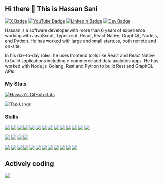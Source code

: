 ## Hi there 👋 This is Hassan Sani
[![X Badge](https://img.shields.io/badge/Twitter-Profile-informational?style=flat&logo=x&logoColor=white&color=1CA2F1)](https://x.com/inidaname)
[![YouTube Badge](https://img.shields.io/badge/YouTube-Channel-informational?style=flat&logo=youtube&logoColor=white&color=FF0000)](https://www.youtube.com/channel/UC_xVWhxey-BRUf0CZ8CYagg)
[![LinkedIn Badge](https://img.shields.io/badge/LinkedIn-Profile-informational?style=flat&logo=linkedin&logoColor=white&color=0D76A8)](https://www.linkedin.com/in/inidaname/)
[![Dev Badge](https://img.shields.io/badge/Dev.to-Profile-informational?style=flat&logo=dev.to&logoColor=white&color=black)](https://dev.to/inidaname) 



Hassan is a software developer with more than 6 years of experience working with JavaScript, Typescript, React, React Native, GraphQL, Nodejs, and Python. He has worked with large and small startups, both remote and on-site.

In his day-to-day roles, he uses frontend tools like React and React Native to build applications including e-commerce and data analytics apps. He has worked with Node.js, Golang, Rust and Python to build Rest and GraphQL APIs.

### My Stats

<!-- ### Latest Videos -->

[![Hassan's GitHub stats](https://github-readme-stats.vercel.app/api?username=inidaname&show_icons=true)](https://github.com/inidaname)

[![Top Langs](https://github-readme-stats.vercel.app/api/top-langs/?username=inidaname&exclude_repo=asp_nnl)](https://github.com/inidaname)


### Skills

![](https://img.shields.io/badge/Code-JavaScript-informational?style=flat&logo=javascript&color=4AB197)
![](https://img.shields.io/badge/Code-Typescript-informational?style=flat&logo=typescript&color=4AB197)
![](https://img.shields.io/badge/Code-React-informational?style=flat&logo=react&color=4AB197)
![](https://img.shields.io/badge/Code-Redux-informational?style=flat&logo=redux&color=4AB197)
![](https://img.shields.io/badge/Code-Next.js-informational?style=flat&logo=next.js&color=4AB197)
![](https://img.shields.io/badge/Code-Angular-informational?style=flat&logo=angular&color=4AB197)
![](https://img.shields.io/badge/Code-Node.js-informational?style=flat&logo=node.js&color=4AB197)
![](https://img.shields.io/badge/Code-Go-informational?style=flat&logo=go&color=4AB197)
![](https://img.shields.io/badge/Code-Rust-informational?style=flat&logo=rust&logoColor=281C1C&color=4AB197)
![](https://img.shields.io/badge/Code-HTML-informational?style=flat&logo=html5&color=4AB197)
![](https://img.shields.io/badge/Code-RxJs-informational?style=flat&logo=rxjs&logoColor=white&color=4AB197)
![](https://img.shields.io/badge/Code-Ngrx-informational?style=flat&logo=ngrx&color=4AB197)
![](https://img.shields.io/badge/Code-MongoDB-informational?style=flat&logo=mongodb&color=4AB197)
![](https://img.shields.io/badge/Code-PostgreSQL-informational?style=flat&logo=postgresql&logoColor=white&color=4AB197)


![](https://img.shields.io/badge/Style-CSS3-informational?style=flat&logo=css3&logoColor=white&color=4AB197)
![](https://img.shields.io/badge/Style-Sass-informational?style=flat&logo=sass&logoColor=white&color=4AB197)
![](https://img.shields.io/badge/Style-Tailwind-informational?style=flat&logo=Tailwind-CSS&logoColor=white&color=4AB197)
![](https://img.shields.io/badge/Style-Bootstrap-informational?style=flat&logo=bootstrap&logoColor=white&color=4AB197)


![](https://img.shields.io/badge/Tool-Terraform-informational?style=flat&logo=terraform&logoColor=7B42BC&color=4AB197)
![](https://img.shields.io/badge/Tool-Kubernetes-informational?style=flat&logo=kubernetes&logoColor=326CE5&color=4AB197)
![](https://img.shields.io/badge/Tool-Docker-informational?style=flat&logo=docker&logoColor=1D63ED&color=4AB197)
![](https://img.shields.io/badge/Tool-Linux-informational?style=flat&logo=linux&logoColor=white&color=4AB197)
![](https://img.shields.io/badge/Tools-NGINX-informational?style=flat&logo=nginx&logoColor=white&color=4AB197)
![](https://img.shields.io/badge/Tools-Netlify-informational?style=flat&logo=netlify&logoColor=white&color=4AB197)
![](https://img.shields.io/badge/Tools-Actions-informational?style=flat&logo=github-actions&logoColor=white&color=4AB197)
![](https://img.shields.io/badge/Tools-NPM-informational?style=flat&logo=npm&logoColor=white&color=4AB197)
![](https://img.shields.io/badge/Tools-Postman-informational?style=flat&logo=Postman&logoColor=white&color=4AB197)
![](https://img.shields.io/badge/Tools-GitHub-informational?style=flat&logo=GitHub&logoColor=white&color=4AB197)
![](https://img.shields.io/badge/Tools-GitLab-informational?style=flat&logo=GitLab&logoColor=white&color=4AB197)
![](https://img.shields.io/badge/Tools-Bitbucket-informational?style=flat&logo=Bitbucket&logoColor=white&color=4AB197)

## Actively coding
![](https://wakatime.com/share/@67d853cd-f887-4393-8007-54142bcadd28/1be0bf7c-dd06-4b0e-b502-6d3d580a5367.svg)
